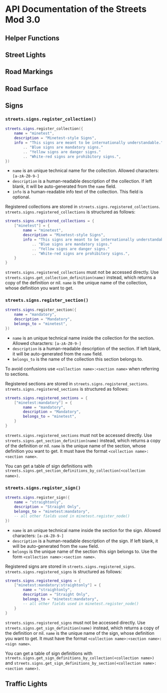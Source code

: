# API Documentation of the Streets Mod 3.0

## Helper Functions

## Street Lights

## Road Markings

## Road Surface

## Signs

### `streets.signs.register_collection()`
```lua
streets.signs.register_collection({
    name = "minetest",
    description = "Minetest-style Signs",
    info = "This signs are meant to be internationally understandable."
        .. "Blue signs are mandatory signs."
        .. "Yellow signs are danger signs."
        .. "White-red signs are prohibitory signs.",
})
```

* `name` is an unique technical name for the collection. Allowed characters: `[a-zA-Z0-9-]`
* `description` is a human-readable description of the collection.
  If left blank, it will be auto-generated from the `name` field.
* `info` is a human-readable info text of the collection.
  This field is optional.

Registered collections are stored in `streets.signs.registered_collections`.
`streets.signs.registered_collections` is structured as follows:

```lua
streets.signs.registered_collections = {
    ["minetest"] = {
        name = "minetest",
        description = "Minetest-style Signs",
        info = "This signs are meant to be internationally understandable."
            .. "Blue signs are mandatory signs."
            .. "Yellow signs are danger signs."
            .. "White-red signs are prohibitory signs.",
    }
}
```

`streets.signs.registered_collections` must not be accessed directly.
Use `streets.signs.get_collection_definition(name)` instead,
which returns a copy of the definition or nil.
`name` is the unique name of the collection, whose definition you want to get.

### `streets.signs.register_section()`
```lua
streets.signs.register_section({
    name = "mandatory",
    description = "Mandatory",
    belongs_to = "minetest",
})
```

* `name` is an unique technical name inside the collection for the section. Allowed characters: `[a-zA-Z0-9-]`
* `description` is a human-readable description of the section.
  If left blank, it will be auto-generated from the `name` field.
* `belongs_to` is the name of the collection this section belongs to.

To avoid confusions use `<collection name>:<section name>` when referring to sections.

Registered sections are stored in `streets.signs.registered_sections`.
`streets.signs.registered_sections` is structured as follows:

```lua
streets.signs.registered_sections = {
    ["minetest:mandatory"] = {
        name = "mandatory",
        description = "Mandatory",
        belongs_to = "minetest",
    }
}
```

`streets.signs.registered_sections` must not be accessed directly.
Use `streets.signs.get_section_definition(name)` instead,
which returns a copy of the definition or nil.
`name` is the unique name of the section, whose definition you want to get.
It must have the format `<collection name>:<section name>`.

You can get a table of sign definitions with 
`streets.signs.get_section_definitions_by_collection(<collection name>)`.

### `streets.signs.register_sign()`
```lua
streets.signs.register_sign({
    name = "straightonly",
    description = "Straight Only",
    belongs_to = "minetest:mandatory",
    -- all other fields used in minetest.register_node()
})
```

* `name` is an unique technical name inside the section for the sign. Allowed characters: `[a-zA-Z0-9-]`
* `description` is a human-readable description of the sign.
  If left blank, it will be auto-generated from the `name` field.
* `belongs` is the unique name of the section this sign belongs to.
  Use the form `<collection name>:<section name>`.

Registered signs are stored in `streets.signs.registered_signs`.
`streets.signs.registered_signs` is structured as follows:

```lua
streets.signs.registered_signs = {
    ["minetest:mandatory:straightonly"] = {
        name = "straightonly",
        description = "Straight Only",
        belongs_to = "minetest:mandatory",
        -- all other fields used in minetest.register_node()
    }
}
```

`streets.signs.registered_signs` must not be accessed directly.
Use `streets.signs.get_sign_definition(name)` instead,
which returns a copy of the definition or nil.
`name` is the unique name of the sign, whose definition you want to get.
It must have the format `<collection name>:<section name>:<sign name>`.

You can get a table of sign definitions with 
`streets.signs.get_sign_definitions_by_collection(<collection name>)` and
`streets.signs.get_sign_definitions_by_section(<collection name>:<section name>)`.

## Traffic Lights